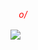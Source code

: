 <p align="center">
        <p align="center">
            <style>
                    p {
                        color: red;
                    }
            </style>
            <p align="center"><em>o/</em></p>
        </p>
        <p align="center">
            <a align="center">
                <img align="center" src="https://img.shields.io/badge/offensive security-blueviolet?&style=for-the-badge&logo=hackaday&logoColor=white"/>
            </a> &nbsp;
            <a align="center">
            </a> &nbsp;
            <a align="center">
            </a> &nbsp;   
        <br>
        </p>
    </p>
</p>
